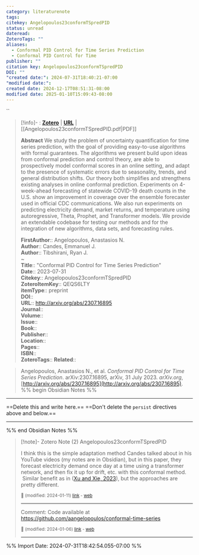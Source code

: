 ```yaml
---
category: literaturenote
tags: 
citekey: Angelopoulos23conformTSpredPID
status: unread
dateread: 
ZoteroTags: ""
aliases:
  - Conformal PID Control for Time Series Prediction
  - Conformal PID Control for Time
publisher: ""
citation key: Angelopoulos23conformTSpredPID
DOI: ""
"created date:": 2024-07-31T18:40:21-07:00
"modified date:": 
created date: 2024-12-17T08:51:31-08:00
modified date: 2025-01-10T15:09:43-08:00
---
```

``
> [!info]- : [**Zotero**](zotero://select/library/items/QEQS6LTY)   | [**URL**](http://arxiv.org/abs/2307.16895) | [[Angelopoulos23conformTSpredPID.pdf|PDF]]
>
> 
> **Abstract**
> We study the problem of uncertainty quantification for time series prediction, with the goal of providing easy-to-use algorithms with formal guarantees. The algorithms we present build upon ideas from conformal prediction and control theory, are able to prospectively model conformal scores in an online setting, and adapt to the presence of systematic errors due to seasonality, trends, and general distribution shifts. Our theory both simplifies and strengthens existing analyses in online conformal prediction. Experiments on 4-week-ahead forecasting of statewide COVID-19 death counts in the U.S. show an improvement in coverage over the ensemble forecaster used in official CDC communications. We also run experiments on predicting electricity demand, market returns, and temperature using autoregressive, Theta, Prophet, and Transformer models. We provide an extendable codebase for testing our methods and for the integration of new algorithms, data sets, and forecasting rules.
> 
> 
> **FirstAuthor**:: Angelopoulos, Anastasios N.  
> **Author**:: Candes, Emmanuel J.  
> **Author**:: Tibshirani, Ryan J.  
~    
> **Title**:: "Conformal PID Control for Time Series Prediction"  
> **Date**:: 2023-07-31  
> **Citekey**:: Angelopoulos23conformTSpredPID  
> **ZoteroItemKey**:: QEQS6LTY  
> **itemType**:: preprint  
> **DOI**::   
> **URL**:: http://arxiv.org/abs/2307.16895  
> **Journal**::   
> **Volume**::   
> **Issue**::   
> **Book**::   
> **Publisher**::   
> **Location**::    
> **Pages**::   
> **ISBN**::   
> **ZoteroTags**:: 
> **Related**:: 

> Angelopoulos, Anastasios N., et al. _Conformal PID Control for Time Series Prediction_. arXiv:2307.16895, arXiv, 31 July 2023. _arXiv.org_, [http://arxiv.org/abs/2307.16895](http://arxiv.org/abs/2307.16895).
%% begin Obsidian Notes %%
___
==Delete this and write here.==
==Don't delete the `persist` directives above and below.==
___
%% end Obsidian Notes %%

> [!note]- Zotero Note (2)
> Angelopoulos23conformTSpredPID
> 
> I think this is the simple adaptation method Candes talked about in his YouTube videos (my notes are in Obsidian), but in this paper, they forecast electricity demand once day at a time using a transformer network, and then fix it up for drift, etc. with this conformal method.  Similar benefit as in ([Xu and Xie, 2023](zotero://select/library/items/QZ94LIBP)), but the approaches are pretty different.
> 
> <small>📝️ (modified: 2024-01-11) [link](zotero://select/library/items/D9P4ZLCA) - [web](http://zotero.org/users/60638/items/D9P4ZLCA)</small>
>  
> ---
> Comment: Code available at https://github.com/aangelopoulos/conformal-time-series
> 
> <small>📝️ (modified: 2024-01-06) [link](zotero://select/library/items/XMZ7CRIS) - [web](http://zotero.org/users/60638/items/XMZ7CRIS)</small>
>  
> ---




%% Import Date: 2024-07-31T18:42:54.055-07:00 %%
